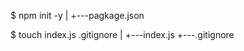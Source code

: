 $ npm init -y
    |
    +---pagkage.json

$ touch index.js .gitignore
    |
    +---index.js
    +---.gitignore
